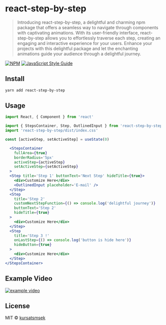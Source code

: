# react-step-by-step

> Introducing react-step-by-step, a delightful and charming npm package that offers a seamless way to navigate through components with captivating animations. With its user-friendly interface, react-step-by-step allows you to effortlessly traverse each step, creating an engaging and interactive experience for your users. Enhance your projects with this delightful package and let the enchanting animations guide your audience through a delightful journey.

[![NPM](https://img.shields.io/npm/v/react-step-by-step.svg)](https://www.npmjs.com/package/react-step-by-step) [![JavaScript Style Guide](https://img.shields.io/badge/code_style-standard-brightgreen.svg)](https://standardjs.com)

## Install

```bash
yarn add react-step-by-step
```

## Usage

```jsx
import React, { Component } from 'react'

import { StepsContainer, Step, OutlinedInput } from 'react-step-by-step'
import 'react-step-by-step/dist/index.css'

const [activeStep, setActiveStep] = useState(0)

  <StepsContainer
    fullArea={true}
    borderRadius='5px'
    activeStep={activeStep}
    setActiveStep={setActiveStep}
  >
  <Step title='Step 1' buttonText='Next Step' hideTitle={true}>
    <div>Customize Here</div>
    <OutlinedInput placeholder='E-mail' />
  </Step>
  <Step
    title='Step 2'
    customNextStepFunction={() => console.log('delightful journey')}
    buttonText='Step 2'
    hideTitle={true}
  >
    <div>Customize Here</div>
  </Step>
  <Step
    title='Step 3 !'
    onLastStep={() => console.log('button is hide here')}
    hideButton={true}
  >
    <div>Customize Here</div>
  </Step>
</StepsContainer>
```

## Example Video

[![example video](https://img.youtube.com/vi/2vb0SS0R2iw/0.jpg)](https://www.youtube.com/watch?v=2vb0SS0R2iw)

## License

MIT © [kursatsmsek](https://github.com/kursatsmsek)
